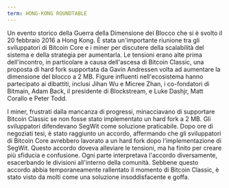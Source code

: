 ```yaml
---
term: HONG-KONG ROUNDTABLE
---
```


Un evento storico della Guerra della Dimensione del Blocco che si è svolto il 20 febbraio 2016 a Hong Kong. È stata un'importante riunione tra gli sviluppatori di Bitcoin Core e i miner per discutere della scalabilità del sistema e della strategia per aumentarla. Le tensioni erano alte prima dell'incontro, in particolare a causa dell'ascesa di Bitcoin Classic, una proposta di hard fork supportata da Gavin Andressen volta ad aumentare la dimensione del blocco a 2 MB. Figure influenti nell'ecosistema hanno partecipato ai dibattiti, inclusi Jihan Wu e Micree Zhan, i co-fondatori di Bitmain, Adam Back, il presidente di Blockstream, e Luke Dashjr, Matt Corallo e Peter Todd.

I miner, frustrati dalla mancanza di progressi, minacciavano di supportare Bitcoin Classic se non fosse stato implementato un hard fork a 2 MB. Gli sviluppatori difendevano SegWit come soluzione praticabile. Dopo ore di negoziati tesi, è stato raggiunto un accordo, affermando che gli sviluppatori di Bitcoin Core avrebbero lavorato a un hard fork dopo l'implementazione di SegWit. Questo accordo doveva alleviare le tensioni, ma ha finito per creare più sfiducia e confusione. Ogni parte interpretava l'accordo diversamente, esacerbando le divisioni all'interno della comunità. Sebbene questo accordo abbia temporaneamente rallentato il momento di Bitcoin Classic, è stato visto da molti come una soluzione insoddisfacente e goffa.